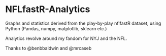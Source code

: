# NFLfastR-Analytics

Graphs and statistics derived from the play-by-play nflfastR dataset, using Python (Pandas, numpy, matplotlib, sklearn etc.)

Analytics revolve around my fandom for NYJ and the NFL.

Thanks to @benbbaldwin and @mrcaseb
